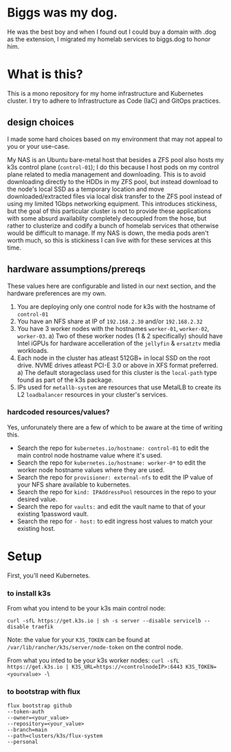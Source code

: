 # Biggs was my dog.
He was the best boy and when I found out I could buy a domain with .dog as the extension, I migrated my homelab services to biggs.dog to honor him.

# What is this?
This is a mono repository for my home infrastructure and Kubernetes cluster. I try to adhere to Infrastructure as Code (IaC) and GitOps practices.

## design choices

I made some hard choices based on my environment that may not appeal to you or your use-case.

My NAS is an Ubuntu bare-metal host that besides a ZFS pool also hosts my k3s control plane (`control-01`); I do this because I host pods on my control plane related to media management and downloading. This is to avoid downloading directly to the HDDs in my ZFS pool, but instead download to the node's local SSD as a temporary location and move downloaded/extracted files via local disk transfer to the ZFS pool instead of using my limited 1Gbps networking equipment. This introduces stickiness, but the goal of this particular cluster is not to provide these applications with some absurd availablity completely decoupled from the hose, but rather to clusterize and codify a bunch of homelab services that otherwise would be difficult to manage. If my NAS is down, the media pods aren't worth much, so this is stickiness I can live with for these services at this time.

## hardware assumptions/prereqs

These values here are configurable and listed in our next section, and the hardware preferences are my own.

1) You are deploying only one control node for k3s with the hostname of `control-01`
2) You have an NFS share at IP of `192.168.2.30` and/or `192.168.2.32`
3) You have 3 worker nodes with the hostnames `worker-01`, `worker-02`, `worker-03`.
	a) Two of these worker nodes (1 & 2 specifically) should have Intel iGPUs for hardware accelleration of the `jellyfin` & `ersatztv` media workloads.
4)  Each node in the cluster has atleast 512GB+ in local SSD on the root drive. NVME drives atleast PCI-E 3.0 or above in XFS format preferred.
	a) The default storageclass used for this cluster is the `local-path` type found as part of the k3s package.
5) IPs used for `metallb-system` are resources that use MetalLB to create its L2 `loadbalancer` resources in your cluster's services.

### hardcoded resources/values?

Yes, unforunately there are a few of which to be aware at the time of writing this.

- Search the repo for `kubernetes.io/hostname: control-01` to edit the main control node hostname value where it's used.
- Search the repo for `kubernetes.io/hostname: worker-0*` to edit the worker node hostname values where they are used.
- Search the repo for `provisioner: external-nfs` to edit the IP value of your NFS share available to kubernetes.
- Search the repo for `kind: IPAddressPool` resources in the repo to your desired value.
- Search the repo for `vaults:` and edit the vault name to that of your existing 1password vault.
- Search the repo for `- host:` to edit ingress host values to match your existing host.

# Setup

First, you'll need Kubernetes.

### to install k3s

From what you intend to be your k3s main control node:

`curl -sfL https://get.k3s.io | sh -s server --disable servicelb --disable traefik`

Note: the value for your `K3S_TOKEN` can be found at `/var/lib/rancher/k3s/server/node-token` on the control node.

From what you inted to be your k3s worker nodes:
`curl -sfL https://get.k3s.io | K3S_URL=https://<controlnodeIP>:6443 K3S_TOKEN=<yourvalue> -`\


### to bootstrap with flux

```
flux bootstrap github  
--token-auth  
--owner=<your_value>
--repository=<your_value> 
--branch=main  
--path=clusters/k3s/flux-system  
--personal
```
 